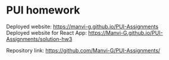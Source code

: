 # PUI homework

Deployed website: https://manvi-g.github.io/PUI-Assignments <br/>
Deployed website for React App: https://Manvi-G.github.io/PUI-Assignments/solution-hw3

Repository link: https://github.com/Manvi-G/PUI-Assignments/
